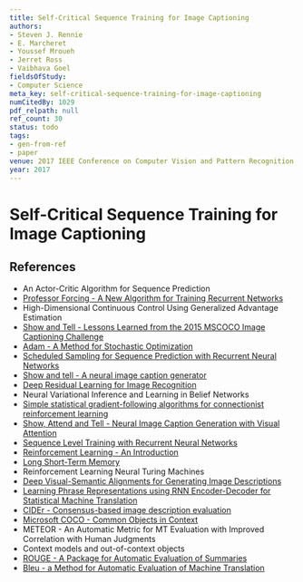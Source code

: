 ```yaml
---
title: Self-Critical Sequence Training for Image Captioning
authors:
- Steven J. Rennie
- E. Marcheret
- Youssef Mroueh
- Jerret Ross
- Vaibhava Goel
fieldsOfStudy:
- Computer Science
meta_key: self-critical-sequence-training-for-image-captioning
numCitedBy: 1029
pdf_relpath: null
ref_count: 30
status: todo
tags:
- gen-from-ref
- paper
venue: 2017 IEEE Conference on Computer Vision and Pattern Recognition (CVPR)
year: 2017
---
```


# Self-Critical Sequence Training for Image Captioning

## References

- An Actor-Critic Algorithm for Sequence Prediction
- [Professor Forcing - A New Algorithm for Training Recurrent Networks](./professor-forcing-a-new-algorithm-for-training-recurrent-networks.md)
- High-Dimensional Continuous Control Using Generalized Advantage Estimation
- [Show and Tell - Lessons Learned from the 2015 MSCOCO Image Captioning Challenge](./show-and-tell-lessons-learned-from-the-2015-mscoco-image-captioning-challenge.md)
- [Adam - A Method for Stochastic Optimization](./adam-a-method-for-stochastic-optimization.md)
- [Scheduled Sampling for Sequence Prediction with Recurrent Neural Networks](./scheduled-sampling-for-sequence-prediction-with-recurrent-neural-networks.md)
- [Show and tell - A neural image caption generator](./show-and-tell-a-neural-image-caption-generator.md)
- [Deep Residual Learning for Image Recognition](./deep-residual-learning-for-image-recognition.md)
- Neural Variational Inference and Learning in Belief Networks
- [Simple statistical gradient-following algorithms for connectionist reinforcement learning](./simple-statistical-gradient-following-algorithms-for-connectionist-reinforcement-learning.md)
- [Show, Attend and Tell - Neural Image Caption Generation with Visual Attention](./show-attend-and-tell-neural-image-caption-generation-with-visual-attention.md)
- [Sequence Level Training with Recurrent Neural Networks](./sequence-level-training-with-recurrent-neural-networks.md)
- [Reinforcement Learning - An Introduction](./reinforcement-learning-an-introduction.md)
- [Long Short-Term Memory](./long-short-term-memory.md)
- Reinforcement Learning Neural Turing Machines
- [Deep Visual-Semantic Alignments for Generating Image Descriptions](./deep-visual-semantic-alignments-for-generating-image-descriptions.md)
- [Learning Phrase Representations using RNN Encoder-Decoder for Statistical Machine Translation](./learning-phrase-representations-using-rnn-encoder-decoder-for-statistical-machine-translation.md)
- [CIDEr - Consensus-based image description evaluation](./cider-consensus-based-image-description-evaluation.md)
- [Microsoft COCO - Common Objects in Context](./microsoft-coco-common-objects-in-context.md)
- METEOR - An Automatic Metric for MT Evaluation with Improved Correlation with Human Judgments
- Context models and out-of-context objects
- [ROUGE - A Package for Automatic Evaluation of Summaries](./rouge-a-package-for-automatic-evaluation-of-summaries.md)
- [Bleu - a Method for Automatic Evaluation of Machine Translation](./bleu-a-method-for-automatic-evaluation-of-machine-translation.md)
